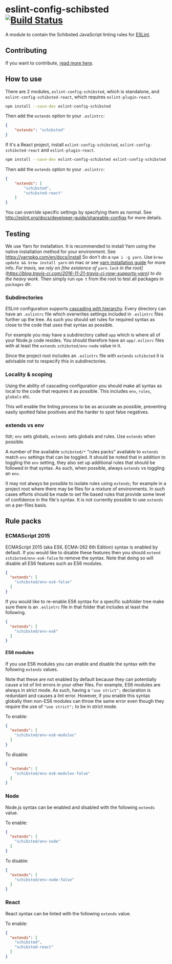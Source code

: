 # eslint-config-schibsted [![Build Status](https://travis-ci.org/schibsted/eslint-config-schibsted.svg?branch=master)](https://travis-ci.org/schibsted/eslint-config-schibsted)

A module to contain the Schibsted JavaScript linting rules for [ESLint](http://eslint.org/).

## Contributing

If you want to contribute, [read more here](CONTROBUTING.md).

## How to use

There are 2 modules, `eslint-config-schibsted`, which is standalone, and `eslint-config-schibsted-react`, which requires `eslint-plugin-react`.

```bash
npm install --save-dev eslint-config-schibsted
```

Then add the `extends` option to your `.eslintrc`:

```json
{
    "extends": "schibsted"
}
```

If it's a React project, install `eslint-config-schibsted`, `eslint-config-schibsted-react` and `eslint-plugin-react`.

```bash
npm install --save-dev eslint-config-schibsted eslint-config-schibsted-react eslint-plugin-react@4
```

Then add the `extends` option to your `.eslintrc`:
```json
{
    "extends": [
        "schibsted",
        "schibsted-react"
    ]
}
```

You can override specific settings by specifying them as normal. See <http://eslint.org/docs/developer-guide/shareable-configs> for more details.

## Testing

We use Yarn for installation.
It is recommended to install Yarn using the native installation method for your environment.
See https://yarnpkg.com/en/docs/install
So don't do a `npm i -g yarn`. Use `brew update && brew install yarn` on mac
or see [yarn installation guide](https://yarnpkg.com/en/docs/install) for more info.
*For travis, we rely on [the existence of `yarn.lock` in the root]
(https://blog.travis-ci.com/2016-11-21-travis-ci-now-supports-yarn) to do the heavy work.*
Then simply run `npm t` from the root to test all packages in `packages` dir.


### Subdirectories
ESLint configuration supports [cascading with hierarchy](http://eslint.org/docs/user-guide/configuring#configuration-cascading-and-hierarchy). Every directory can have an `.eslintrc` file which overwrites settings included in `.eslintrc` files further up the tree.  As such you should set rules for required syntax as close to the code that uses that syntax as possible.

For example you may have a subdirectory called `app` which is where all of your Node.js code resides.  You should therefore have an `app/.eslinrc` files with at least the `extends` `schibsted/env-node` value in it.

Since the project root includes an `.eslintrc` file with `extends` `schibsted` it is advisable not to respecify this in subdirectories.

### Locality & scoping
Using the ability of cascading configuration you should make all syntax as local to the code that requires it as possible.  This includes `env`, `rules`, `globals` etc.

This will enable the linting process to be as accurate as possible, preventing easily spotted false positives and the harder to spot false negatives.

### extends vs env
tldr; `env` sets globals, `extends` sets globals and rules. Use `extends` when possible.

A number of the available `schibsted/*` "rules packs" available to `extends` match `env` settings that can be toggled.  It should be noted that in addition to toggling the `env` setting, they also set up additional rules that should be followed in that syntax.  As such, when possible, always `extends` vs toggling an `env`.  

It may not always be possible to isolate rules using `extends`; for example in a  project root where there may be files for a mixture of environments.  In such cases efforts should be made to set file based rules that provide some level of confidence in the file's syntax.  It is not currently possible to use `extends` on a per-files basis.

Rule packs
------

### ECMAScript 2015
ECMAScript 2015 (aka ES6, ECMA-262 6th Edition) syntax is enabled by default.  If you would like to disable these features then you should `extend` `schibsted/env-es6-false` to remove the syntax.  Note that doing so will disable all ES6 features such as ES6 modules.

```json
{
  "extends": [
    "schibsted/env-es6-false"
  ]
}
```

If you would like to re-enable ES6 syntax for a specific subfolder tree make sure there is an `.eslintrc` file in that folder that includes at least the following.

```json
{
  "extends": [
    "schibsted/env-es6"
  ]
}
```

#### ES6 modules
If you use ES6 modules you can enable and disable the syntax with the following `extends` values.

Note that these are not enabled by default because they can potentially cause a lot of lint errors in your other files.  For example, ES6 modules are always in  strict mode.  As such, having a `"use strict";` declaration is redundant and causes a lint error.  However, if you enable this syntax globally then non-ES6 modules can throw the same error even though they require the use of `"use strict";` to be in strict mode.

To enable:
```json
{
  "extends": [
    "schibsted/env-es6-modules"
  ]
}
```

To disable:
```json
{
  "extends": [
    "schibsted/env-es6-modules-false"
  ]
}
```

### Node
Node.js syntax can be enabled and disabled with the following `extends` value.

To enable:
```json
{
  "extends": [
    "schibsted/env-node"
  ]
}
```

To disable:
```json
{
  "extends": [
    "schibsted/env-node-false"
  ]
}
```

### React
React syntax can be linted with the following `extends` value.

To enable:

```json
{
  "extends": [
    "schibsted",
    "schibsted-react"
  ]
}
```
